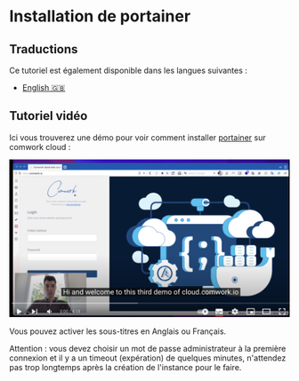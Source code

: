 # Installation de portainer

## Traductions

Ce tutoriel est également disponible dans les langues suivantes :
* [English 🇬🇧](../../../portainer/installation.md)

## Tutoriel vidéo

Ici vous trouverez une démo pour voir comment installer [portainer](../../../../portainer.md) sur comwork cloud :

[![portainer_demo](../../../../img/portainer_demo.png)](https://youtu.be/M29YE3w6NxA)

Vous pouvez activer les sous-titres en Anglais ou Français.

Attention : vous devez choisir un mot de passe administrateur à la première connexion et il y a un timeout (expération) de quelques minutes, n'attendez pas trop longtemps après la création de l'instance pour le faire.
